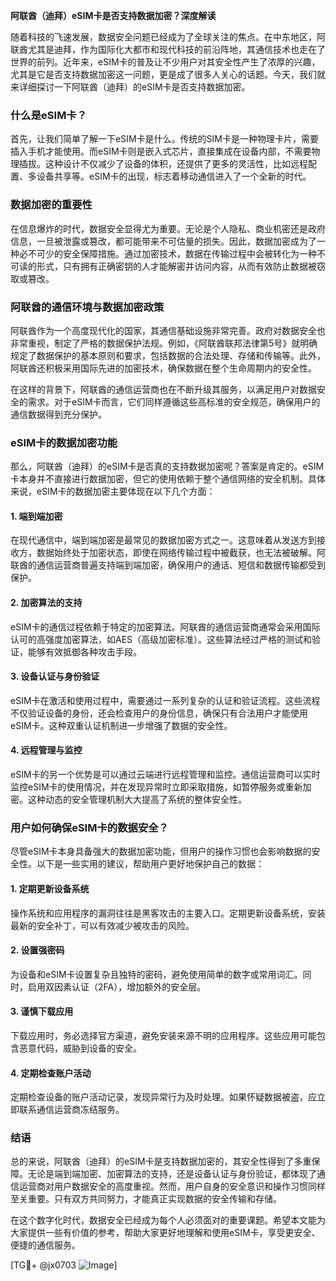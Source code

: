 **阿联酋（迪拜）eSIM卡是否支持数据加密？深度解读**

随着科技的飞速发展，数据安全问题已经成为了全球关注的焦点。在中东地区，阿联酋尤其是迪拜，作为国际化大都市和现代科技的前沿阵地，其通信技术也走在了世界的前列。近年来，eSIM卡的普及让不少用户对其安全性产生了浓厚的兴趣，尤其是它是否支持数据加密这一问题，更是成了很多人关心的话题。今天，我们就来详细探讨一下阿联酋（迪拜）的eSIM卡是否支持数据加密。

### 什么是eSIM卡？

首先，让我们简单了解一下eSIM卡是什么。传统的SIM卡是一种物理卡片，需要插入手机才能使用。而eSIM卡则是嵌入式芯片，直接集成在设备内部，不需要物理插拔。这种设计不仅减少了设备的体积，还提供了更多的灵活性，比如远程配置、多设备共享等。eSIM卡的出现，标志着移动通信进入了一个全新的时代。

### 数据加密的重要性

在信息爆炸的时代，数据安全显得尤为重要。无论是个人隐私、商业机密还是政府信息，一旦被泄露或篡改，都可能带来不可估量的损失。因此，数据加密成为了一种必不可少的安全保障措施。通过加密技术，数据在传输过程中会被转化为一种不可读的形式，只有拥有正确密钥的人才能解密并访问内容，从而有效防止数据被窃取或篡改。

### 阿联酋的通信环境与数据加密政策

阿联酋作为一个高度现代化的国家，其通信基础设施非常完善。政府对数据安全也非常重视，制定了严格的数据保护法规。例如，《阿联酋联邦法律第5号》就明确规定了数据保护的基本原则和要求，包括数据的合法处理、存储和传输等。此外，阿联酋还积极采用国际先进的加密技术，确保数据在整个生命周期内的安全性。

在这样的背景下，阿联酋的通信运营商也在不断升级其服务，以满足用户对数据安全的需求。对于eSIM卡而言，它们同样遵循这些高标准的安全规范，确保用户的通信数据得到充分保护。

### eSIM卡的数据加密功能

那么，阿联酋（迪拜）的eSIM卡是否真的支持数据加密呢？答案是肯定的。eSIM卡本身并不直接进行数据加密，但它的使用依赖于整个通信网络的安全机制。具体来说，eSIM卡的数据加密主要体现在以下几个方面：

#### 1. **端到端加密**
   在现代通信中，端到端加密是最常见的数据加密方式之一。这意味着从发送方到接收方，数据始终处于加密状态，即使在网络传输过程中被截获，也无法被破解。阿联酋的通信运营商普遍支持端到端加密，确保用户的通话、短信和数据传输都受到保护。

#### 2. **加密算法的支持**
   eSIM卡的通信过程依赖于特定的加密算法。阿联酋的通信运营商通常会采用国际认可的高强度加密算法，如AES（高级加密标准）。这些算法经过严格的测试和验证，能够有效抵御各种攻击手段。

#### 3. **设备认证与身份验证**
   eSIM卡在激活和使用过程中，需要通过一系列复杂的认证和验证流程。这些流程不仅验证设备的身份，还会检查用户的身份信息，确保只有合法用户才能使用eSIM卡。这种双重认证机制进一步增强了数据的安全性。

#### 4. **远程管理与监控**
   eSIM卡的另一个优势是可以通过云端进行远程管理和监控。通信运营商可以实时监控eSIM卡的使用情况，并在发现异常时立即采取措施，如暂停服务或重新加密。这种动态的安全管理机制大大提高了系统的整体安全性。

### 用户如何确保eSIM卡的数据安全？

尽管eSIM卡本身具备强大的数据加密功能，但用户的操作习惯也会影响数据的安全性。以下是一些实用的建议，帮助用户更好地保护自己的数据：

#### 1. **定期更新设备系统**
   操作系统和应用程序的漏洞往往是黑客攻击的主要入口。定期更新设备系统，安装最新的安全补丁，可以有效减少被攻击的风险。

#### 2. **设置强密码**
   为设备和eSIM卡设置复杂且独特的密码，避免使用简单的数字或常用词汇。同时，启用双因素认证（2FA），增加额外的安全层。

#### 3. **谨慎下载应用**
   下载应用时，务必选择官方渠道，避免安装来源不明的应用程序。这些应用可能包含恶意代码，威胁到设备的安全。

#### 4. **定期检查账户活动**
   定期检查设备的账户活动记录，发现异常行为及时处理。如果怀疑数据被盗，应立即联系通信运营商冻结服务。

### 结语

总的来说，阿联酋（迪拜）的eSIM卡是支持数据加密的，其安全性得到了多重保障。无论是端到端加密、加密算法的支持，还是设备认证与身份验证，都体现了通信运营商对用户数据安全的高度重视。然而，用户自身的安全意识和操作习惯同样至关重要。只有双方共同努力，才能真正实现数据的安全传输和存储。

在这个数字化时代，数据安全已经成为每个人必须面对的重要课题。希望本文能为大家提供一些有价值的参考，帮助大家更好地理解和使用eSIM卡，享受更安全、便捷的通信服务。

[TG💪+ @jx0703 ![Image](https://github.com/user-attachments/assets/dbca1d08-cadb-493c-b0ec-ad6f7a83f270)]